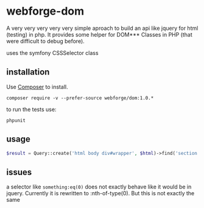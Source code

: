 webforge-dom
==========

A very very very very very simple aproach to build an api like jquery for html (testing) in php.
It provides some helper for DOM*** Classes in PHP (that were difficult to debug before).

uses the symfony CSSSelector class

## installation
Use [Composer](http://getcomposer.org) to install.
```
composer require -v --prefer-source webforge/dom:1.0.*
```

to run the tests use:
```
phpunit
```

## usage

```php
$result = Query::create('html body div#wrapper', $html)->find('section.blog');
```

## issues

a selector like `something:eq(0)` does not exactly behave like it would be in jquery. Currently it is rewritten to :nth-of-type(0). But this is not exactly the same
